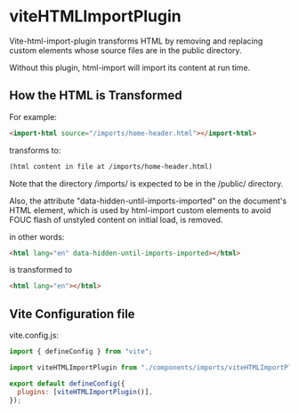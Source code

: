 # viteHTMLImportPlugin

Vite-html-import-plugin transforms HTML by removing and replacing <html-import> custom elements whose source files are in the public directory.

Without this plugin, html-import will import its content at run time.

## How the HTML is Transformed

For example:

```html
<import-html source="/imports/home-header.html"></import-html>
```

transforms to:

```html
(html content in file at /imports/home-header.html)
```

Note that the directory /imports/ is expected to be in the /public/ directory.

Also, the attribute "data-hidden-until-imports-imported" on the document's HTML element, which is used by html-import custom elements to avoid FOUC flash of unstyled content on initial load, is removed.

in other words:

```html
<html lang="en" data-hidden-until-imports-imported></html>
```

is transformed to

```html
<html lang="en"></html>
```

## Vite Configuration file

vite.config.js:

```javascript
import { defineConfig } from "vite";

import viteHTMLImportPlugin from "./components/imports/viteHTMLImportPlugin/viteHTMLImportPlugin";

export default defineConfig({
  plugins: [viteHTMLImportPlugin()],
});
```
